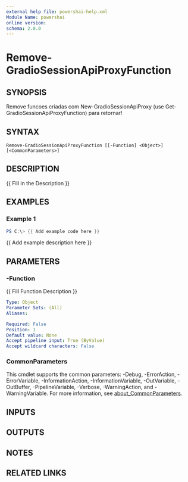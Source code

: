 ```yaml
---
external help file: powershai-help.xml
Module Name: powershai
online version:
schema: 2.0.0
---
```


# Remove-GradioSessionApiProxyFunction

## SYNOPSIS
Remove funcoes criadas com  New-GradioSessionApiProxy (use Get-GradioSessionApiProxyFunction) para retornar!

## SYNTAX

```
Remove-GradioSessionApiProxyFunction [[-Function] <Object>] [<CommonParameters>]
```

## DESCRIPTION
{{ Fill in the Description }}

## EXAMPLES

### Example 1
```powershell
PS C:\> {{ Add example code here }}
```

{{ Add example description here }}

## PARAMETERS

### -Function
{{ Fill Function Description }}

```yaml
Type: Object
Parameter Sets: (All)
Aliases:

Required: False
Position: 1
Default value: None
Accept pipeline input: True (ByValue)
Accept wildcard characters: False
```

### CommonParameters
This cmdlet supports the common parameters: -Debug, -ErrorAction, -ErrorVariable, -InformationAction, -InformationVariable, -OutVariable, -OutBuffer, -PipelineVariable, -Verbose, -WarningAction, and -WarningVariable. For more information, see [about_CommonParameters](http://go.microsoft.com/fwlink/?LinkID=113216).

## INPUTS

## OUTPUTS

## NOTES

## RELATED LINKS
